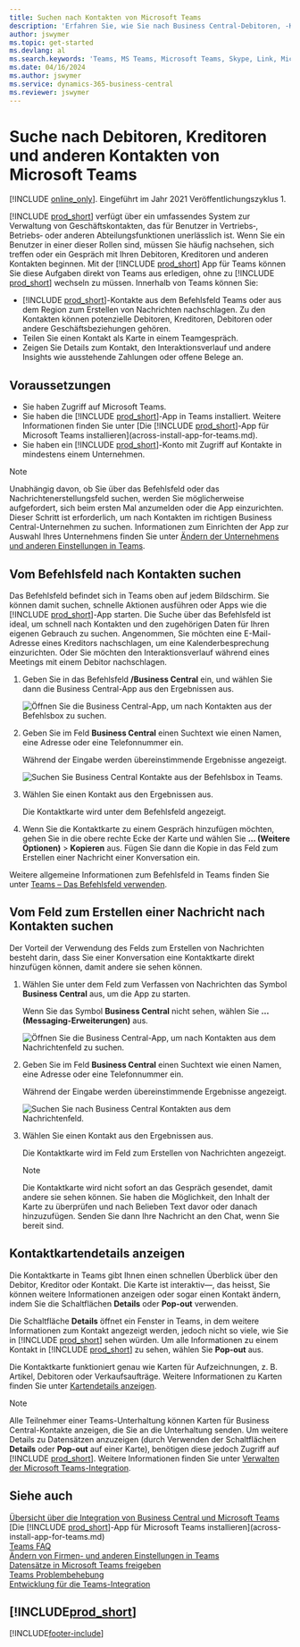 ```yaml
---
title: Suchen nach Kontakten von Microsoft Teams
description: 'Erfahren Sie, wie Sie nach Business Central-Debitoren, ‑Kreditoren und anderen Kontakten von Microsoft Teams suchen.'
author: jswymer
ms.topic: get-started
ms.devlang: al
ms.search.keywords: 'Teams, MS Teams, Microsoft Teams, Skype, Link, Microsoft 365, contacts, search, messaging extensions'
ms.date: 04/16/2024
ms.author: jswymer
ms.service: dynamics-365-business-central
ms.reviewer: jswymer
---
```


# <a name="searching-for-customers-vendors-and-other-contacts-from-microsoft-teams"></a>Suche nach Debitoren, Kreditoren und anderen Kontakten von Microsoft Teams

[!INCLUDE [online_only](includes/online_only.md)]. Eingeführt im Jahr 2021 Veröffentlichungszyklus 1.

[!INCLUDE [prod_short](includes/prod_short.md)] verfügt über ein umfassendes System zur Verwaltung von Geschäftskontakten, das für Benutzer in Vertriebs‑, Betriebs‑ oder anderen Abteilungsfunktionen unerlässlich ist. Wenn Sie ein Benutzer in einer dieser Rollen sind, müssen Sie häufig nachsehen, sich treffen oder ein Gespräch mit Ihren Debitoren, Kreditoren und anderen Kontakten beginnen. Mit der [!INCLUDE [prod_short](includes/prod_short.md)] App für Teams können Sie diese Aufgaben direkt von Teams aus erledigen, ohne zu [!INCLUDE [prod_short](includes/prod_short.md)] wechseln zu müssen. Innerhalb von Teams können Sie:

- [!INCLUDE [prod_short](includes/prod_short.md)]-Kontakte aus dem Befehlsfeld Teams oder aus dem Region zum Erstellen von Nachrichten nachschlagen. Zu den Kontakten können potenzielle Debitoren, Kreditoren, Debitoren oder andere Geschäftsbeziehungen gehören.
- Teilen Sie einen Kontakt als Karte in einem Teamgespräch.
- Zeigen Sie Details zum Kontakt, den Interaktionsverlauf und andere Insights wie ausstehende Zahlungen oder offene Belege an.

## <a name="prerequisites"></a>Voraussetzungen

- Sie haben Zugriff auf Microsoft Teams.
- Sie haben die [!INCLUDE [prod_short](includes/prod_short.md)]-App in Teams installiert. Weitere Informationen finden Sie unter [Die [!INCLUDE [prod_short](includes/prod_short.md)]-App für Microsoft Teams installieren](across-install-app-for-teams.md).
- Sie haben ein [!INCLUDE [prod_short](includes/prod_short.md)]-Konto mit Zugriff auf Kontakte in mindestens einem Unternehmen.

> [!NOTE]
> Unabhängig davon, ob Sie über das Befehlsfeld oder das Nachrichtenerstellungsfeld suchen, werden Sie möglicherweise aufgefordert, sich beim ersten Mal anzumelden oder die App einzurichten. Dieser Schritt ist erforderlich, um nach Kontakten im richtigen Business Central-Unternehmen zu suchen. Informationen zum Einrichten der App zur Auswahl Ihres Unternehmens finden Sie unter [Ändern der Unternehmens und anderen Einstellungen in Teams](across-teams-settings.md).

## <a name="look-up-contacts-from-the-command-box"></a>Vom Befehlsfeld nach Kontakten suchen

Das Befehlsfeld befindet sich in Teams oben auf jedem Bildschirm. Sie können damit suchen, schnelle Aktionen ausführen oder Apps wie die [!INCLUDE [prod_short](includes/prod_short.md)]-App starten. Die Suche über das Befehlsfeld ist ideal, um schnell nach Kontakten und den zugehörigen Daten für Ihren eigenen Gebrauch zu suchen. Angenommen, Sie möchten eine E-Mail-Adresse eines Kreditors nachschlagen, um eine Kalenderbesprechung einzurichten. Oder Sie möchten den Interaktionsverlauf während eines Meetings mit einem Debitor nachschlagen.

1. Geben Sie in das Befehlsfeld **/Business Central** ein, und wählen Sie dann die Business Central-App aus den Ergebnissen aus.

    ![Öffnen Sie die Business Central-App, um nach Kontakten aus der Befehlsbox zu suchen.](media/teams-contacts-command-1a.png)

2. Geben Sie im Feld **Business Central** einen Suchtext wie einen Namen, eine Adresse oder eine Telefonnummer ein.

    Während der Eingabe werden übereinstimmende Ergebnisse angezeigt.

    ![Suchen Sie Business Central Kontakte aus der Befehlsbox in Teams.](media/teams-contacts-command-2.png)
3. Wählen Sie einen Kontakt aus den Ergebnissen aus.

    Die Kontaktkarte wird unter dem Befehlsfeld angezeigt.

4. Wenn Sie die Kontaktkarte zu einem Gespräch hinzufügen möchten, gehen Sie in die obere rechte Ecke der Karte und wählen Sie **... (Weitere Optionen)** > **Kopieren** aus. Fügen Sie dann die Kopie in das Feld zum Erstellen einer Nachricht einer Konversation ein.  

Weitere allgemeine Informationen zum Befehlsfeld in Teams finden Sie unter [Teams – Das Befehlsfeld verwenden](https://support.microsoft.com/en-us/office/use-the-command-box-13c4e429-7324-4886-b377-5dbed539193b).

## <a name="look-up-contacts-from-the-message-compose-box"></a>Vom Feld zum Erstellen einer Nachricht nach Kontakten suchen

Der Vorteil der Verwendung des Felds zum Erstellen von Nachrichten besteht darin, dass Sie einer Konversation eine Kontaktkarte direkt hinzufügen können, damit andere sie sehen können.

1. Wählen Sie unter dem Feld zum Verfassen von Nachrichten das Symbol **Business Central** aus, um die App zu starten.

    Wenn Sie das Symbol **Business Central** nicht sehen, wählen Sie **... (Messaging-Erweiterungen)** aus.

    ![Öffnen Sie die Business Central-App, um nach Kontakten aus dem Nachrichtenfeld zu suchen.](media/teams-contacts-message-box.png)

2. Geben Sie im Feld **Business Central** einen Suchtext wie einen Namen, eine Adresse oder eine Telefonnummer ein.

    Während der Eingabe werden übereinstimmende Ergebnisse angezeigt.

    ![Suchen Sie nach Business Central Kontakten aus dem Nachrichtenfeld.](media/teams-contacts-5.png)
3. Wählen Sie einen Kontakt aus den Ergebnissen aus.

    Die Kontaktkarte wird im Feld zum Erstellen von Nachrichten angezeigt.

    > [!NOTE]
    > Die Kontaktkarte wird nicht sofort an das Gespräch gesendet, damit andere sie sehen können. Sie haben die Möglichkeit, den Inhalt der Karte zu überprüfen und nach Belieben Text davor oder danach hinzuzufügen. Senden Sie dann Ihre Nachricht an den Chat, wenn Sie bereit sind.

<!--
### <a name="heres-another-way"></a>Here's another way

1. Instead of using the **Business Central** icon, type **@Business Central** directly in the message compose box.
2. Enter your search terms in the box.
3. Use the up and down arrow keys on the keyboard to choose a contact, then select <kbd>Enter</kbd> to select it.-->

## <a name="viewing-contact-card-details"></a>Kontaktkartendetails anzeigen

Die Kontaktkarte in Teams gibt Ihnen einen schnellen Überblick über den Debitor, Kreditor oder Kontakt. Die Karte ist interaktiv&mdash;, das heisst, Sie können weitere Informationen anzeigen oder sogar einen Kontakt ändern, indem Sie die Schaltflächen **Details** oder **Pop-out** verwenden.

Die Schaltfläche **Details** öffnet ein Fenster in Teams, in dem weitere Informationen zum Kontakt angezeigt werden, jedoch nicht so viele, wie Sie in [!INCLUDE [prod_short](includes/prod_short.md)] sehen würden. Um alle Informationen zu einem Kontakt in [!INCLUDE [prod_short](includes/prod_short.md)] zu sehen, wählen Sie **Pop-out** aus.

Die Kontaktkarte funktioniert genau wie Karten für Aufzeichnungen, z. B. Artikel, Debitoren oder Verkaufsaufträge. Weitere Informationen zu Karten finden Sie unter [Kartendetails anzeigen](across-working-with-teams.md#view-card-details).

> [!NOTE]
> Alle Teilnehmer einer Teams-Unterhaltung können Karten für Business Central-Kontakte anzeigen, die Sie an die Unterhaltung senden. Um weitere Details zu Datensätzen anzuzeigen (durch Verwenden der Schaltflächen **Details** oder **Pop-out** auf einer Karte), benötigen diese jedoch Zugriff auf [!INCLUDE [prod_short](includes/prod_short.md)]. Weitere Informationen finden Sie unter [Verwalten der Microsoft Teams-Integration](admin-teams-integration.md#minimum-requirements-1).

## <a name="see-also"></a>Siehe auch

[Übersicht über die Integration von Business Central und Microsoft Teams](across-teams-overview.md)  
[Die [!INCLUDE [prod_short](includes/prod_short.md)]-App für Microsoft Teams installieren](across-install-app-for-teams.md)  
[Teams FAQ](teams-faq.md)  
[Ändern von Firmen- und anderen Einstellungen in Teams](across-teams-settings.md)  
[Datensätze in Microsoft Teams freigeben](across-working-with-teams.md)  
[Teams Problembehebung](admin-teams-troubleshooting.md)  
[Entwicklung für die Teams-Integration](/dynamics365/business-central/dev-itpro/developer/devenv-develop-for-teams)  

## [!INCLUDE[prod_short](includes/free_trial_md.md)]  


[!INCLUDE[footer-include](includes/footer-banner.md)]
